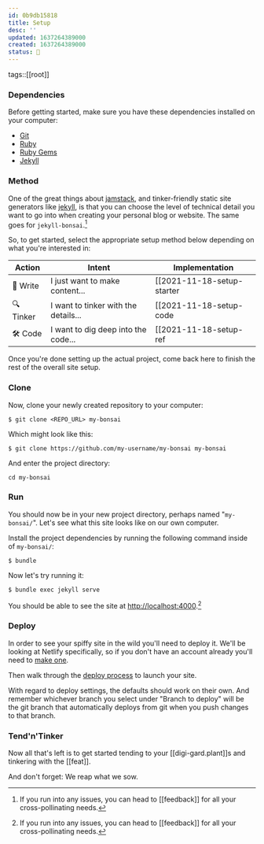 ```yaml
---
id: 0b9db15818
title: Setup
desc: ''
updated: 1637264389000
created: 1637264389000
status: 🥭
---
```


tags::[[root]]

### Dependencies

Before getting started, make sure you have these dependencies installed on your computer:

- [Git](https://git-scm.com/downloads)
- [Ruby](https://www.ruby-lang.org/en/downloads/)
- [Ruby Gems](https://rubygems.org/pages/download)
- [Jekyll](https://jekyllrb.com/docs/installation/)

### Method

One of the great things about [jamstack](https://jamstack.org/), and tinker-friendly static site generators like [jekyll](https://jekyllrb.com/), is that you can choose the level of technical detail you want to go into when creating your personal blog or website. The same goes for `jekyll-bonsai`.[^help]

So, to get started, select the appropriate setup method below depending on what you're interested in:

| Action   | Intent                                 | Implementation                                          |
| -------- | -------------------------------------- | -------------------------------------------------------- |
| 📝 Write  | I just want to make content...        | [[2021-11-18-setup-starter|...fork the starter project]] |
| 🔍 Tinker | I want to tinker with the details...  | [[2021-11-18-setup-code|...tinker with the template]]    |
| 🛠 Code   | I want to dig deep into the code...   | [[2021-11-18-setup-ref|...reference the template]]       |

Once you're done setting up the actual project, come back here to finish the rest of the overall site setup.

### Clone

Now, clone your newly created repository to your computer:

```
$ git clone <REPO_URL> my-bonsai
```

Which might look like this:

```
$ git clone https://github.com/my-username/my-bonsai my-bonsai
```

And enter the project directory:

```
cd my-bonsai
```

### Run

You should now be in your new project directory, perhaps named "`my-bonsai/`". Let's see what this site looks like on our own computer.

Install the project dependencies by running the following command inside of `my-bonsai/`:

```
$ bundle
```

Now let's try running it:

```
$ bundle exec jekyll serve
```

You should be able to see the site at <http://localhost:4000>.[^help]

### Deploy

In order to see your spiffy site in the wild you'll need to deploy it. We'll be looking at Netlify specifically, so if you don't have an account already you'll need to [make one](https://app.netlify.com/).

Then walk through the [deploy process](https://www.netlify.com/blog/2016/09/29/a-step-by-step-guide-deploying-on-netlify/) to launch your site.

With regard to deploy settings, the defaults should work on their own. And remember whichever branch you select under "Branch to deploy" will be the git branch that automatically deploys from git when you push changes to that branch.

### Tend'n'Tinker

Now all that's left is to get started tending to your [[digi-gard.plant]]s and tinkering with the [[feat]].

And don't forget: We reap what we sow.


[^help]: If you run into any issues, you can head to [[feedback]] for all your cross-pollinating needs.
